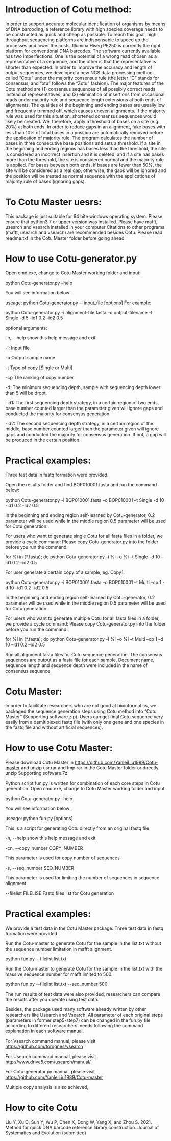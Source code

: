 # Introduction of Cotu method:
In order to support accurate molecular identification of organisms by means of DNA barcoding, a reference library with high species coverage needs to be constructed as quick and cheap as possible. To reach this goal, high throughput sequencing platforms are indispensable to speed up the processes and lower the costs. Illumina Hiseq PE250 is currently the right platform for conventional DNA barcodes. 
The software currently available has two imperfections. One is the potential of a wrong read chosen as a representative of a sequence, and the other is that the representative is shorter than expected. In order to improve the accuracy and length of output sequences, we developed a new NGS data processing method called “Cotu” under the majority consensus rule (the letter “C” stands for consensus, and “otu” follows the “Zotu” fashion). The major features of the Cotu method are (1) consensus sequences of all possibly correct reads instead of representatives; and (2) elimination of insertions from occasional reads under majority rule and sequence length extensions at both ends of alignments. The qualities of the beginning and ending bases are usually low and frequently trimmed off, which causes uneven alignments. If the majority rule was used for this situation, shortened consensus sequences would likely be created. We, therefore, apply a threshold of bases on a site (e.g. 20%) at both ends. In order to reduce gaps in an alignment, fake bases with less than 10% of total bases in a position are automatically removed before the application of majority rule. The program calculates the number of bases in three consecutive base positions and sets a threshold. If a site in the beginning and ending regions has bases less than the threshold, the site is considered an incorrect insertion and it is deleted; and if a site has bases more than the threshold, the site is considered normal and the majority rule is applied. For bases between both ends, if bases are fewer than 50%, the site will be considered as a real gap, otherwise, the gaps will be ignored and the position will be treated as normal sequence with the applications of majority rule of bases (ignoring gaps).

# To Cotu Master uesrs:
This package is just suitable for 64 bite windows operating system.
Please ensure that python3.7 or upper version was installed.
Please have mafft, usearch and vsearch installed in your computer 
Citations to other programs (mafft, usearch and vsearch) are recommended besides Cotu.
Please read readme.txt in the Cotu Master folder before going ahead.

# How to use Cotu-generator.py
Open cmd.exe, change to Cotu Master working folder and input:

python Cotu-generator.py –help

You will see information below:

useage: python Cotu-generator.py –i input_file [options] For example:

python Cotu-generator.py -i alignment-file.fasta –o output-filename –t Single -d 5 -id1 0.2 -id2 0.5

optional arguments:

-h, --help show this help message and exit

-i: Input file.

-o Output sample name

-t Type of copy [Single or Multi]

-cp The ranking of copy number

-d: The minimum sequencing depth, sample with sequencing depth lower than 5 will be dropt.

-id1: The first sequencing depth strategy, in a certain region of two ends, base number counted larger than the parameter given will ignore gaps and conducted the majority for consensus generation.

-id2: The second sequencing depth strategy, in a certain region of the middle, base number counted larger than the parameter given will ignore gaps and conducted the majority for consensus generation. If not, a gap will be produced in the certain position.

# Practical examples:

Three test data in fastq formation were provided.

Open the results folder and find BOP010001.fasta and run the command below:

python Cotu-generator.py -i BOP010001.fasta –o BOP010001 –t Single -d 10 -id1 0.2 -id2 0.5

In the beginning and ending region self-learned by Cotu-generator, 0.2 parameter will be used while in the middle region 0.5 parameter will be used for Cotu generation.

For users who want to generate single Cotu for all fasta files in a folder, we provide a cycle command: Please copy Cotu-generator.py into the folder before you run the command.

for %i in (*.fasta); do python Cotu-generator.py -i %i –o %i –t Single –d 10 –id1 0.2 –id2 0.5

For user generate a certain copy of a sample, eg. Copy1.

python Cotu-generator.py -i BOP010001.fasta –o BOP010001 –t Multi –cp 1 -d 10 -id1 0.2 -id2 0.5

In the beginning and ending region self-learned by Cotu-generator, 0.2 parameter will be used while in the middle region 0.5 parameter will be used for Cotu generation.

For users who want to generate multiple Cotu for all fasta files in a folder, we provide a cycle command: Please copy Cotu-generator.py into the folder before you run the command.

for %i in (*.fasta); do python Cotu-generator.py -i %i –o %i –t Multi –cp 1 –d 10 –id1 0.2 –id2 0.5

Run all alignment fasta files for Cotu sequence generation.
The consensus sequences are output as a fasta file for each sample. Document name, sequence length and sequence depth were included in the name of consensus sequence. 


# Cotu Master:
In order to facilitate researchers who are not good at bioinformatics, we packaged the sequence generation steps using Cotu method into “Cotu Master” (Supporting software.zip). Users can get final Cotu sequence very easily from a demltiplexed fastq file (with only one gene and one species in the fastq file and without artificial sequences).

# How to use Cotu Master:
Please download Cotu Master in https://github.com/YanleiLiu1989/Cotu-master and unzip usr.rar and tmp.rar in the Cotu Master folder or directly unzip Supporting software.7z.

Python script fun.py is written for combination of each core steps in Cotu generation. Open cmd.exe, change to Cotu Master working folder and input:

python Cotu-generator.py –help

You will see information below:

useage: python fun.py [options]

This is a script for generating Cotu directly from an original fastq file

-h, --help show this help message and exit

-cn, --copy_number COPY_NUMBER

This parameter is used for copy number of sequences

-s, --seq_number SEQ_NUMBER

This parameter is used for limiting the number of sequences in sequence alignment

--filelist FILELISE	Fastq files list for Cotu generation
# Practical examples:
We provide a test data in the Cotu Master package. Three test data in fastq formation were provided.

Run the Cotu-master to generate Cotu for the sample in the list.txt without the sequence number limitation in mafft alignment.

python fun.py --filelist list.txt

Run the Cotu-master to generate Cotu for the sample in the list.txt with the massive sequence number for mafft limited to 500.

python fun.py --filelist list.txt --seq_number 500

The run results of test data were also provided, researchers can compare the results after you operate using test data.

Besides, the package used many software already written by other researchers like Usearch and Vsearch. All parameter of each original steps (parameters in former step5-step7) can be changed in the fun.py file according to different researchers’ needs following the command explanation in each software manual.

For Vsearch command manual, please visit https://github.com/torognes/vsearch

For Usearch command manual, please visit http://www.drive5.com/usearch/manual/

For Cotu-generator.py manual, please visit https://github.com/YanleiLiu1989/Cotu-master

Multiple copy analysis is also achieved, 

# How to cite Cotu
Liu Y, Xu C, Sun Y, Wu P, Chen X, Dong W, Yang X, and Zhou S. 2021. Method for quick DNA barcode reference library construction. Journal of Systematics and Evolution (submitted)
